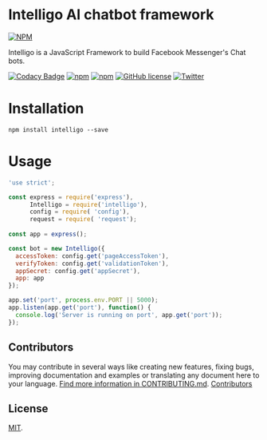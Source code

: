 # Intelligo AI chatbot framework

[![NPM](https://nodei.co/npm/intelligo.png?downloads=true&downloadRank=true&stars=true)](https://nodei.co/npm/intelligo/)

Intelligo is a JavaScript Framework to build Facebook Messenger's Chat bots.

[![Codacy Badge](https://api.codacy.com/project/badge/Grade/c7f41b9927fe4d2a9b18e564e23294cc)](https://www.codacy.com/app/tortuvshin/intelligo?utm_source=github.com&utm_medium=referral&utm_content=techstar-inc/intelligo&utm_campaign=badger)
[![npm](https://img.shields.io/npm/v/intelligo.svg?style=plastic)](https://www.npmjs.com/package/intelligo)
[![npm](https://img.shields.io/npm/dt/intelligo.svg?style=plastic)](https://www.npmjs.com/package/intelligo)
[![GitHub license](https://img.shields.io/github/license/techstar-inc/intelligo.svg)](https://github.com/techstar-inc/intelligo/blob/master/LICENSE)
[![Twitter](https://img.shields.io/twitter/url/https/github.com/techstar-inc/intelligo.svg?style=social)](https://twitter.com/intent/tweet?text=Wow:&url=https%3A%2F%2Fgithub.com%2Ftechstar-inc%2Fintelligo)

# Installation

```
npm install intelligo --save
```

# Usage

```js
'use strict';

const express = require('express'),
      Intelligo = require('intelligo'),
      config = require( 'config'),
      request = require( 'request');
      
const app = express();

const bot = new Intelligo({
  accessToken: config.get('pageAccessToken'),
  verifyToken: config.get('validationToken'),
  appSecret: config.get('appSecret'),
  app: app
});

app.set('port', process.env.PORT || 5000);
app.listen(app.get('port'), function() {
  console.log('Server is running on port', app.get('port'));
});
```

## Contributors

You may contribute in several ways like creating new features, fixing bugs, improving documentation and examples
or translating any document here to your language. [Find more information in CONTRIBUTING.md](CONTRIBUTING.md).
<a href="https://github.com/techstar-cloud/techstar-uptime/graphs/contributors">Contributors</a>

## License

[MIT](LICENSE).
